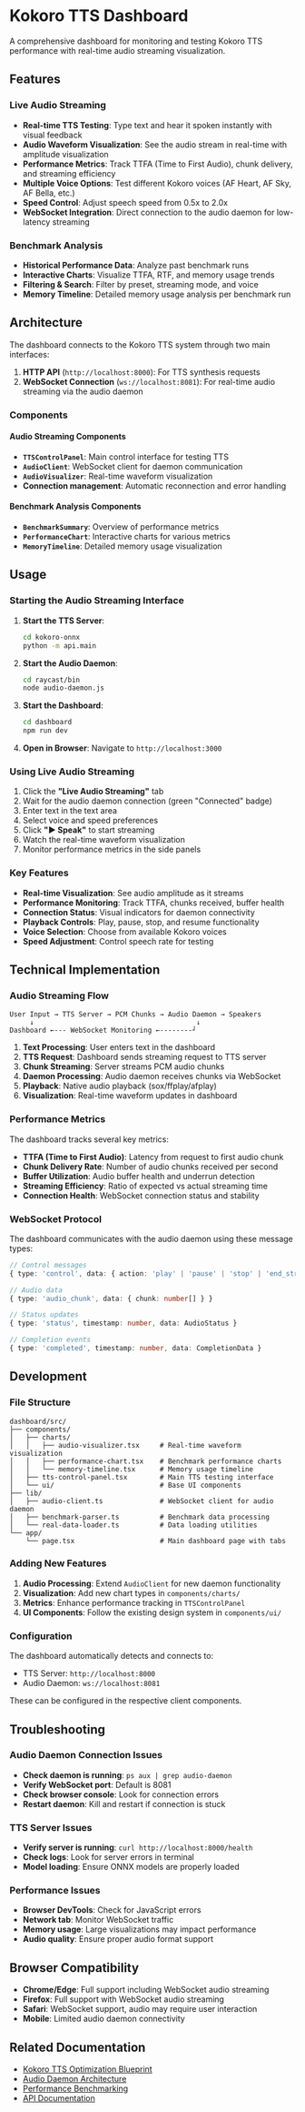 # Kokoro TTS Dashboard

A comprehensive dashboard for monitoring and testing Kokoro TTS performance with real-time audio streaming visualization.

## Features

###  Live Audio Streaming
- **Real-time TTS Testing**: Type text and hear it spoken instantly with visual feedback
- **Audio Waveform Visualization**: See the audio stream in real-time with amplitude visualization
- **Performance Metrics**: Track TTFA (Time to First Audio), chunk delivery, and streaming efficiency
- **Multiple Voice Options**: Test different Kokoro voices (AF Heart, AF Sky, AF Bella, etc.)
- **Speed Control**: Adjust speech speed from 0.5x to 2.0x
- **WebSocket Integration**: Direct connection to the audio daemon for low-latency streaming

###  Benchmark Analysis
- **Historical Performance Data**: Analyze past benchmark runs
- **Interactive Charts**: Visualize TTFA, RTF, and memory usage trends
- **Filtering & Search**: Filter by preset, streaming mode, and voice
- **Memory Timeline**: Detailed memory usage analysis per benchmark run

## Architecture

The dashboard connects to the Kokoro TTS system through two main interfaces:

1. **HTTP API** (`http://localhost:8000`): For TTS synthesis requests
2. **WebSocket Connection** (`ws://localhost:8081`): For real-time audio streaming via the audio daemon

### Components

#### Audio Streaming Components
- **`TTSControlPanel`**: Main control interface for testing TTS
- **`AudioClient`**: WebSocket client for daemon communication  
- **`AudioVisualizer`**: Real-time waveform visualization
- **Connection management**: Automatic reconnection and error handling

#### Benchmark Analysis Components
- **`BenchmarkSummary`**: Overview of performance metrics
- **`PerformanceChart`**: Interactive charts for various metrics
- **`MemoryTimeline`**: Detailed memory usage visualization

## Usage

### Starting the Audio Streaming Interface

1. **Start the TTS Server**:
   ```bash
   cd kokoro-onnx
   python -m api.main
   ```

2. **Start the Audio Daemon**:
   ```bash
   cd raycast/bin
   node audio-daemon.js
   ```

3. **Start the Dashboard**:
   ```bash
   cd dashboard
   npm run dev
   ```

4. **Open in Browser**: Navigate to `http://localhost:3000`

### Using Live Audio Streaming

1. Click the **"Live Audio Streaming"** tab
2. Wait for the audio daemon connection (green "Connected" badge)
3. Enter text in the text area
4. Select voice and speed preferences
5. Click **"▶ Speak"** to start streaming
6. Watch the real-time waveform visualization
7. Monitor performance metrics in the side panels

### Key Features

- **Real-time Visualization**: See audio amplitude as it streams
- **Performance Monitoring**: Track TTFA, chunks received, buffer health
- **Connection Status**: Visual indicators for daemon connectivity
- **Playback Controls**: Play, pause, stop, and resume functionality
- **Voice Selection**: Choose from available Kokoro voices
- **Speed Adjustment**: Control speech rate for testing

## Technical Implementation

### Audio Streaming Flow

```
User Input → TTS Server → PCM Chunks → Audio Daemon → Speakers
     ↓                                        ↓
Dashboard ←--- WebSocket Monitoring ←--------┘
```

1. **Text Processing**: User enters text in the dashboard
2. **TTS Request**: Dashboard sends streaming request to TTS server
3. **Chunk Streaming**: Server streams PCM audio chunks
4. **Daemon Processing**: Audio daemon receives chunks via WebSocket
5. **Playback**: Native audio playback (sox/ffplay/afplay)
6. **Visualization**: Real-time waveform updates in dashboard

### Performance Metrics

The dashboard tracks several key metrics:

- **TTFA (Time to First Audio)**: Latency from request to first audio chunk
- **Chunk Delivery Rate**: Number of audio chunks received per second
- **Buffer Utilization**: Audio buffer health and underrun detection
- **Streaming Efficiency**: Ratio of expected vs actual streaming time
- **Connection Health**: WebSocket connection status and stability

### WebSocket Protocol

The dashboard communicates with the audio daemon using these message types:

```typescript
// Control messages
{ type: 'control', data: { action: 'play' | 'pause' | 'stop' | 'end_stream' } }

// Audio data
{ type: 'audio_chunk', data: { chunk: number[] } }

// Status updates
{ type: 'status', timestamp: number, data: AudioStatus }

// Completion events
{ type: 'completed', timestamp: number, data: CompletionData }
```

## Development

### File Structure

```
dashboard/src/
├── components/
│   ├── charts/
│   │   ├── audio-visualizer.tsx     # Real-time waveform visualization
│   │   ├── performance-chart.tsx    # Benchmark performance charts
│   │   └── memory-timeline.tsx      # Memory usage timeline
│   ├── tts-control-panel.tsx        # Main TTS testing interface
│   └── ui/                          # Base UI components
├── lib/
│   ├── audio-client.ts              # WebSocket client for audio daemon
│   ├── benchmark-parser.ts          # Benchmark data processing
│   └── real-data-loader.ts          # Data loading utilities
└── app/
    └── page.tsx                     # Main dashboard page with tabs
```

### Adding New Features

1. **Audio Processing**: Extend `AudioClient` for new daemon functionality
2. **Visualization**: Add new chart types in `components/charts/`
3. **Metrics**: Enhance performance tracking in `TTSControlPanel`
4. **UI Components**: Follow the existing design system in `components/ui/`

### Configuration

The dashboard automatically detects and connects to:
- TTS Server: `http://localhost:8000`
- Audio Daemon: `ws://localhost:8081`

These can be configured in the respective client components.

## Troubleshooting

### Audio Daemon Connection Issues

- **Check daemon is running**: `ps aux | grep audio-daemon`
- **Verify WebSocket port**: Default is 8081
- **Check browser console**: Look for connection errors
- **Restart daemon**: Kill and restart if connection is stuck

### TTS Server Issues

- **Verify server is running**: `curl http://localhost:8000/health`
- **Check logs**: Look for server errors in terminal
- **Model loading**: Ensure ONNX models are properly loaded

### Performance Issues

- **Browser DevTools**: Check for JavaScript errors
- **Network tab**: Monitor WebSocket traffic
- **Memory usage**: Large visualizations may impact performance
- **Audio quality**: Ensure proper audio format support

## Browser Compatibility

- **Chrome/Edge**: Full support including WebSocket audio streaming
- **Firefox**: Full support with WebSocket audio streaming  
- **Safari**: WebSocket support, audio may require user interaction
- **Mobile**: Limited audio daemon connectivity

## Related Documentation

- [Kokoro TTS Optimization Blueprint](../docs/optimization/kokoro-tts-optimization-blueprint.md)
- [Audio Daemon Architecture](../raycast/README.md)
- [Performance Benchmarking](../docs/implementation/)
- [API Documentation](../api/)